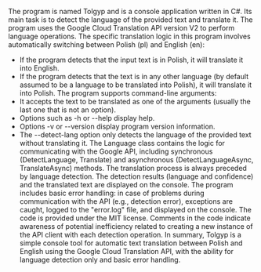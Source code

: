 The program is named Tolgyp and is a console application written in C#. Its main task is to detect the language of the provided text and translate it.
The program uses the Google Cloud Translation API version V2 to perform language operations.
The specific translation logic in this program involves automatically switching between Polish (pl) and English (en):
 * If the program detects that the input text is in Polish, it will translate it into English.
 * If the program detects that the text is in any other language (by default assumed to be a language to be translated into Polish), it will translate it into Polish.
   The program supports command-line arguments:
 * It accepts the text to be translated as one of the arguments (usually the last one that is not an option).
 * Options such as -h or --help display help.
 * Options -v or --version display program version information.
 * The --detect-lang option only detects the language of the provided text without translating it.
   The Language class contains the logic for communicating with the Google API, including synchronous (DetectLanguage, Translate) and asynchronous (DetectLanguageAsync, TranslateAsync) methods. The translation process is always preceded by language detection. The detection results (language and confidence) and the translated text are displayed on the console.
   The program includes basic error handling: in case of problems during communication with the API (e.g., detection error), exceptions are caught, logged to the "error.log" file, and displayed on the console.
   The code is provided under the MIT license. Comments in the code indicate awareness of potential inefficiency related to creating a new instance of the API client with each detection operation.
   In summary, Tolgyp is a simple console tool for automatic text translation between Polish and English using the Google Cloud Translation API, with the ability for language detection only and basic error handling.
